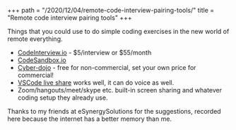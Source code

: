 +++
path = "/2020/12/04/remote-code-interview-pairing-tools/"
title = "Remote code interview pairing tools"
+++

Things that you could use to do simple coding exercises in the new world of remote everything.

* [CodeInterview.io](https://codeinterview.io/) - $5/interview or $55/month
* [CodeSandbox.io](https://codesandbox.io/)
* [Cyber-dojo](https://cyber-dojo.org/creator/home) - free for non-commercial, set your own price for commercial!
* [VSCode live share](https://marketplace.visualstudio.com/items?itemName=MS-vsliveshare.vsliveshare-pack) works well, it can do voice as well.
* Zoom/hangouts/meet/skype etc. built-in screen sharing and whatever coding setup they already use.

Thanks to my friends at eSynergySolutions for the suggestions, recorded here because the internet has a better memory than me.
